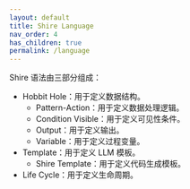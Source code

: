 ```yaml
---
layout: default
title: Shire Language
nav_order: 4
has_children: true
permalink: /language
---
```


Shire 语法由三部分组成：

- Hobbit Hole：用于定义数据结构。
  - Pattern-Action：用于定义数据处理逻辑。
  - Condition Visible：用于定义可见性条件。
  - Output：用于定义输出。
  - Variable：用于定义过程变量。
- Template：用于定义 LLM 模板。
  - Shire Template：用于定义代码生成模板。
- Life Cycle：用于定义生命周期。
